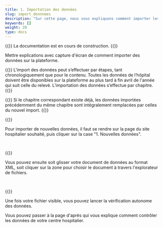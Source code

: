 ```yaml
---
title: 1. Importation des données
slug: import_donnnees
description: "Sur cette page, nous vous expliquons comment importer les données de votre centre hospitalier sur la plateforme SpiGes."
keywords: []
weight: 20
type: docs
---
```


{{<alert color="info">}}
La documentation est en cours de construction.
{{</alert>}}


Mettre explications avec capture d'écran de comment importer des données sur la plateforme.

{{<alert color="info">}}
L'import des données peut s’effectuer par étapes, tant chronologiquement que pour le contenu. Toutes les données de l’hôpital doivent être disponibles sur la plateforme au plus tard à fin avril de l'année qui suit celle du relevé. L’importation des données s’effectue par chapitre. 
{{</alert>}}

{{<alert color="warning">}}
Si le chapitre correspondant existe déjà, les données importées précédemment du même chapitre sont intégralement remplacées par celles du nouvel import.
{{</alert>}}

{{<insertImage image="import_donnees.png" class="bord img_full">}}

Pour importer de nouvelles données, il faut se rendre sur la page du site hospitalier souhaité, puis cliquer sur la case "1. Nouvelles données".

&nbsp;

{{<insertImage image="import_xml.png" class="bord img_full">}}

Vous pouvez ensuite soit glisser votre document de données au format XML, soit cliquer sur la zone pour choisir le document à travers l'explorateur de fichiers.

&nbsp;

{{<insertImage image="fin_import.png" class="bord img_full">}}

Une fois votre fichier visible, vous pouvez lancer la vérification autonome des données.

Vous pouvez passer à la page d'après qui vous explique comment contrôler les données de votre centre hospitalier. 